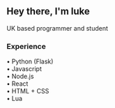 ## Hey there, I'm luke
UK based programmer and student 

### Experience
• Python (Flask)  
• Javascript  
• Node.js  
• React  
• HTML + CSS  
• Lua
